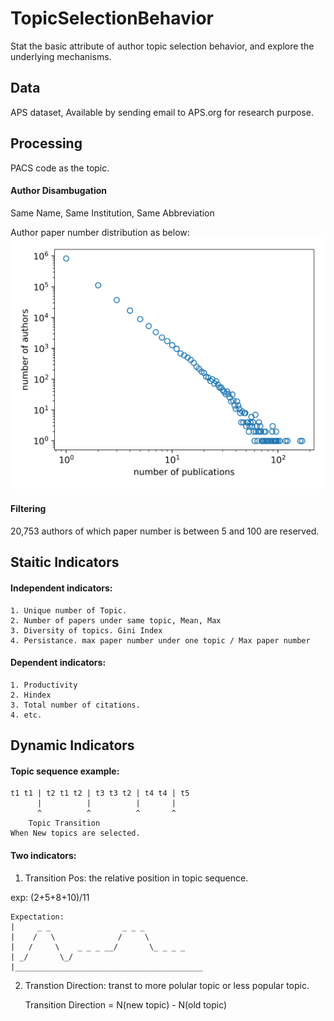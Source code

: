 # TopicSelectionBehavior
Stat the basic attribute of author topic selection behavior, and explore the underlying mechanisms.

## Data
APS dataset, Available by sending email to APS.org for research purpose.



## Processing
PACS code as the topic.

#### Author Disambugation
Same Name, Same Institution, Same Abbreviation

Author paper number distribution as below:
![Author paper number distribution](fig/author_pnum_dis.png)

#### Filtering
20,753 authors of which paper number is between 5 and 100 are reserved.

## Staitic Indicators

#### Independent indicators:

    1. Unique number of Topic.
    2. Number of papers under same topic, Mean, Max
    3. Diversity of topics. Gini Index
    4. Persistance. max paper number under one topic / Max paper number

#### Dependent indicators:
   
    1. Productivity
    2. Hindex
    3. Total number of citations.
    4. etc.

## Dynamic Indicators

#### Topic sequence example:

    t1 t1 | t2 t1 t2 | t3 t3 t2 | t4 t4 | t5
          |          |          |       |
          ^          ^          ^       ^
        Topic Transition
    When New topics are selected.

#### Two indicators:

1. Transition Pos: the relative position in topic sequence.

exp: (2+5+8+10)/11

    Expectation:
    |     _ _                _ _ _ 
    |    /   \              /     \
    |   /     \    _ _ _ __/       \_ _ _ _
    | _/       \_/
    |__________________________________________

2. Transtion Direction: transt to more polular topic or less popular topic.

    Transition Direction = N(new topic) - N(old topic)

 